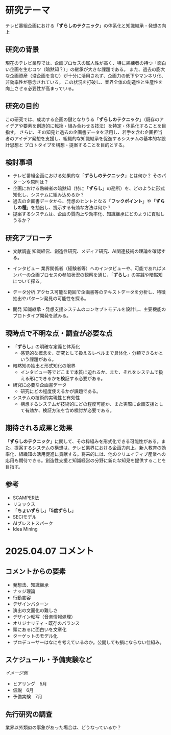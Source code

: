 # 研究テーマ

テレビ番組企画における「**ずらしのテクニック**」の体系化と知識継承・発想の向上

## 研究の背景

現在のテレビ業界では、企画プロセスの属人性が高く、特に熟練者の持つ「面白い企画を生むコツ（暗黙知？）」の継承が大きな課題である。
また、過去の膨大な企画資産（没企画を含む）が十分に活用されず、企画力の低下やマンネリ化、非効率性が懸念されている。
この状況を打破し、業界全体の創造性と生産性を向上させる必要性が高まっている。

## 研究の目的

この研究では、成功する企画の鍵となりうる「**ずらしのテクニック**」（既存のアイデアや要素を創造的に転換・組み合わせる技法）を特定・体系化することを目指す。
さらに、その知見と過去の企画書データを活用し、若手を含む企画担当者のアイデア発想を支援し、組織的な知識継承を促進するシステムの基本的な設計思想と
プロトタイプを構想・提案することを目的とする。

## 検討事項

* テレビ番組企画における効果的な「**ずらしのテクニック**」とは何か？ そのパターンや原則は？
* 企画における熟練者の暗黙知（特に「**ずらし**」の勘所）を、どのように形式知化し、システムに組み込めるか？
* 過去の企画書データから、発想のヒントとなる「**フックポイント**」や「**ずらしの種**」を抽出し、提示する有効な方法は何か？
* 提案するシステムは、企画の質向上や効率化、知識継承にどのように貢献しうるか？

## 研究アプローチ

* 文献調査
知識経営、創造性研究、メディア研究、AI関連技術の理論を確認する。

* インタビュー
業界関係者（経験者等）へのインタビューや、可能であればメンバーの企画プロセスの参加状況の観察を通じ、「**ずらし**」の実践や暗黙知について探る。

* データ分析
アクセス可能な範囲で企画書等のテキストデータを分析し、特徴抽出やパターン発見の可能性を探る。

* 開発
知識継承・発想支援システムのコンセプトモデルを設計し、主要機能のプロトタイプ開発を試みる。

## 現時点で不明な点・調査が必要な点

* 「**ずらし**」の明確な定義と体系化
  - 感覚的な概念を、研究として扱えるレベルまで具体化・分類できるかという課題がある。
* 暗黙知の抽出と形式知化の限界
  - インタビュー等でどこまで本質に迫れるか、また、それをシステムで扱える形にできるかを検証する必要がある。
* 研究に必要な企画書データ
  - 研究にどの程度使えるかが課題である。
* システムの技術的実現性と有効性
  - 構想するシステムが技術的にどの程度可能か、また実際に企画支援として有効か、検証方法を含め検討が必要である。

## 期待される成果と効果 
「**ずらしのテクニック**」に関して、その枠組みを形式化できる可能性がある。また、提案するシステムの構想は、テレビ業界における企画力向上、新人教育の効率化、組織知の活用促進に貢献する。将来的には、他のクリエイティブ産業への応用も期待できる。創造性支援と知識経営の分野に新たな知見を提供することを目指す。

## 参考
- SCAMPER法
- リミックス
- 「**ちょいずらし**」「**5度ずらし**」
- SECIモデル
- AIブレストスパーク
- Idea Mining

# 2025.04.07 コメント

## コメントからの要素
- 発想法、知識継承
- ナッジ理論
- 行動変容
- デザインパターン
- 演出の文面化の難しさ
- デザイン転写（音楽情報処理）
- オリジナリティ・既存のバランス
- 頭にあるに面白いを文章化
- ターゲットのモデル化
- プロデューサーはなにを考えているのか。公開しても損にならない仕組み。

## スケジュール・予備実験など
*イメージ例*
- ヒアリング　5月
- 仮説　6月
- 予備実験　7月

## 先行研究の調査
業界以外類似の事象があった場合は、どうなっているか？
